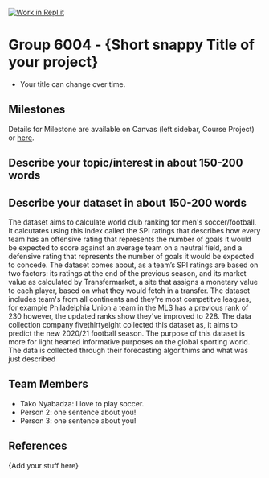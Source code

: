 [![Work in Repl.it](https://classroom.github.com/assets/work-in-replit-14baed9a392b3a25080506f3b7b6d57f295ec2978f6f33ec97e36a161684cbe9.svg)](https://classroom.github.com/online_ide?assignment_repo_id=311545&assignment_repo_type=GroupAssignmentRepo)
# Group 6004 - {Short snappy Title of your project}

- Your title can change over time.

## Milestones

Details for Milestone are available on Canvas (left sidebar, Course Project) or [here](https://firas.moosvi.com/courses/data301/project/milestone01.html).

## Describe your topic/interest in about 150-200 words



## Describe your dataset in about 150-200 words

The dataset aims to calculate world club ranking for men's soccer/football. It calcutates using this index called the SPI ratings that describes how every team has an offensive rating that represents the number of goals it would be expected to score against an average team on a neutral field, and a defensive rating that represents the number of goals it would be expected to concede. The dataset comes about, as a team’s SPI ratings are based on two factors: its ratings at the end of the previous season, and its market value as calculated by Transfermarket, a site that assigns a monetary value to each player, based on what they would fetch in a transfer. The dataset includes team's from all continents and they're most competitve leagues, for example Philadelphia Union a team in the MLS has a previous rank of 230 however, the updated ranks show they've improved to 228. The data collection company fivethirtyeight collected this dataset as, it aims to predict the new 2020/21 football season. The purpose of this dataset is more for light hearted informative purposes on the global sporting world. The data is collected through their forecasting algorithims and what was just described

## Team Members

- Tako Nyabadza: I love to play soccer.
- Person 2: one sentence about you!
- Person 3: one sentence about you!

## References

{Add your stuff here}
